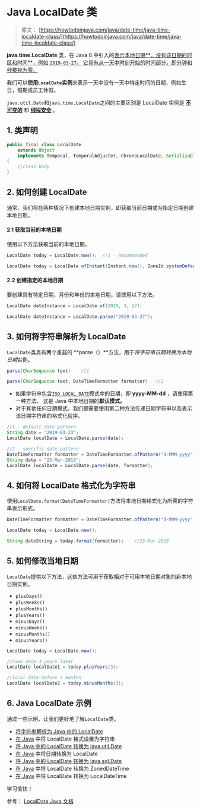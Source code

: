 # Java LocalDate 类

> 原文： [https://howtodoinjava.com/java/date-time/java-time-localdate-class/](https://howtodoinjava.com/java/date-time/java-time-localdate-class/)

**java.time.LocalDate** 类，在 Java 8 中引入的[表示本地日期**，没有该日期的时区和时间**，例如 `2019-03-27`。 它具有从一天中时刻开始的时间部分，即分钟和秒被视为零。](https://howtodoinjava.com/java8/date-and-time-api-changes-in-java-8-lambda/)

我们可以**使用`LocalDate`实例**来表示一天中没有一天中特定时间的日期，例如生日，假期或员工休假。

`java.util.Date`和`java.time.LocalDate`之间的主要区别是 LocalDate 实例是 **[不可变的](https://howtodoinjava.com/java/basics/how-to-make-a-java-class-immutable/)** 和 **[线程安全](https://howtodoinjava.com/java/multi-threading/what-is-thread-safety/)** 。

## 1\. 类声明

```java
public final class LocalDate
	extends Object
	implements Temporal, TemporalAdjuster, ChronoLocalDate, Serializable
{
	//class body
}

```

## 2\. 如何创建 LocalDate

通常，我们将在两种情况下创建本地日期实例，即获取当前日期或为指定日期创建本地日期。

#### 2.1 获取当前的本地日期

使用以下方法获取当前的本地日期。

```java
LocalDate today = LocalDate.now();	//1 - Recommended

LocalDate today = LocalDate.ofInstant(Instant.now(), ZoneId.systemDefault());	//

```

#### 2.2 创建指定的本地日期

要创建具有特定日期，月份和年份的本地日期，请使用以下方法。

```java
LocalDate dateInstance = LocalDate.of(2019, 3, 27);

LocalDate dateInstance = LocalDate.parse("2019-03-27");

```

## 3\. 如何将字符串解析为 LocalDate

`LocalDate`类具有两个重载的 **parse（）**方法，用于*将字符串日期转换为本地日期*实例。

```java
parse(CharSequence text)	//1

parse(CharSequence text, DateTimeFormatter formatter)	//2

```

*   如果字符串包含[`ISO_LOCAL_DATE`](https://docs.oracle.com/javase/8/docs/api/java/time/format/DateTimeFormatter.html#ISO_LOCAL_DATE)模式中的日期，即 **yyyy-MM-dd** ，请使用第一种方法。 这是 Java 中本地日期的**默认模式。**
*   对于其他任何日期模式，我们都需要使用第二种方法传递日期字符串以及表示该日期字符串的格式化程序。

```java
//1 - default date pattern
String date = "2019-03-23";
LocalDate localDate = LocalDate.parse(date);

//2 - specific date pattern
DateTimeFormatter formatter = DateTimeFormatter.ofPattern("d-MMM-yyyy");
String date = "23-Mar-2019";
LocalDate localDate = LocalDate.parse(date, formatter);

```

## 4\. 如何将 LocalDate 格式化为字符串

使用`LocalDate.format(DateTimeFormatter)`方法将本地日期格式化为所需的字符串表示形式。

```java
DateTimeFormatter formatter = DateTimeFormatter.ofPattern("d-MMM-yyyy");

LocalDate today = LocalDate.now();

String dateString = today.format(formatter);	//23-Mar-2019

```

## 5\. 如何修改当地日期

`LocalDate`提供以下方法，这些方法可用于获取相对于可用本地日期对象的新本地日期实例。

*   `plusDays()`
*   `plusWeeks()`
*   `plusMonths()`
*   `plusYears()`
*   `minusDays()`
*   `minusWeeks()`
*   `minusMonths()`
*   `minusYears()`

```java
LocalDate today = LocalDate.now();

//Same date 3 years later
LocalDate localDate1 = today.plusYears(3);	

//local date before 3 months
LocalDate localDate2 = today.minusMonths(3);

```

## 6\. Java LocalDate 示例

通过一些示例，让我们更好地了解`LocalDate`类。

*   [将字符串解析为 Java 中的 LocalDate](https://howtodoinjava.com/java/date-time/localdate-parse-string/)
*   [在 Java](https://howtodoinjava.com/java/date-time/localdate-format-example/) 中将 LocalDate 格式设置为字符串
*   [将 Java 中的 LocalDate 转换为 java.util.Date](https://howtodoinjava.com/java/date-time/localdate-to-date/)
*   [在 Java](https://howtodoinjava.com/java/date-time/localdate-to-date/) 中将日期转换为 LocalDate
*   [将 Java 中的 LocalDate 转换为 java.sql.Date](https://howtodoinjava.com/java/date-time/localdate-to-sql-date/)
*   [在 Java](https://howtodoinjava.com/java/date-time/localdate-zoneddatetime-conversion/) 中将 LocalDate 转换为 ZonedDateTime
*   [在 Java](https://howtodoinjava.com/java/date-time/localdate-localdatetime-conversions/) 中将 LocalDate 转换为 LocalDateTime

学习愉快！

参考： [LocalDate Java 文档](https://docs.oracle.com/javase/8/docs/api/java/time/LocalDate.html)